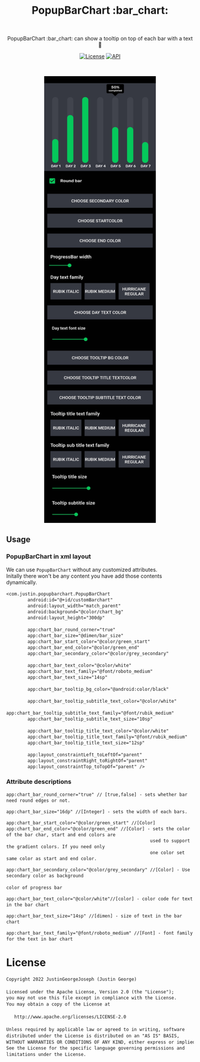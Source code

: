 <h1 align="center">PopupBarChart :bar_chart: </h1></br>
<p align="center">
PopupBarChart :bar_chart: can show a tooltip on top of each bar with a text🤩
</p>

<p align="center">
  <a href="https://opensource.org/licenses/Apache-2.0"><img alt="License" src="https://img.shields.io/badge/License-Apache%202.0-blue.svg"/></a>
  <a href="https://android-arsenal.com/api?level=21"><img alt="API" src="https://img.shields.io/badge/API-21%2B-brightgreen.svg?style=flat"/></a>
</p> <br>

<p align="center">
<img src="/demo/popup_bar_chart.jpg" width="300" height="1200"/>
</p>

## Usage
### PopupBarChart in xml layout
We can use `PopupBarChart` without any customized attributes.<br>
Initally there won't be any content you have add those contents dynamically.

``` 
<com.justin.popupbarchart.PopupBarChart
        android:id="@+id/customBarchart"
        android:layout_width="match_parent"
        android:background="@color/chart_bg"
        android:layout_height="300dp"

        app:chart_bar_round_corner="true"
        app:chart_bar_size="@dimen/bar_size"
        app:chart_bar_start_color="@color/green_start"
        app:chart_bar_end_color="@color/green_end"
        app:chart_bar_secondary_color="@color/grey_secondary"

        app:chart_bar_text_color="@color/white"
        app:chart_bar_text_family="@font/roboto_medium"
        app:chart_bar_text_size="14sp"

        app:chart_bar_tooltip_bg_color="@android:color/black"

        app:chart_bar_tooltip_subtitle_text_color="@color/white"
        app:chart_bar_tooltip_subtitle_text_family="@font/rubik_medium"
        app:chart_bar_tooltip_subtitle_text_size="10sp"

        app:chart_bar_tooltip_title_text_color="@color/white"
        app:chart_bar_tooltip_title_text_family="@font/rubik_medium"
        app:chart_bar_tooltip_title_text_size="12sp"

        app:layout_constraintLeft_toLeftOf="parent"
        app:layout_constraintRight_toRightOf="parent"
        app:layout_constraintTop_toTopOf="parent" />
```

 ### Attribute descriptions
 
```
app:chart_bar_round_corner="true" // [true,false] - sets whether bar need round edges or not.
```

```
app:chart_bar_size="16dp" //[Integer] - sets the width of each bars.
```

```
app:chart_bar_start_color="@color/green_start" //[Color]
app:chart_bar_end_color="@color/green_end" //[Color] - sets the color of the bar char, start and end colors are 
                                                      used to support the gradient colors. If you need only 
                                                      one color set same color as start and end color.
```

```
app:chart_bar_secondary_color="@color/grey_secondary" //[Color] - Use secondary color as background 
                                                                  color of progress bar
```
```
app:chart_bar_text_color="@color/white"//[color] - color code for text in the bar chart
```
```
app:chart_bar_text_size="14sp" //[dimen] - size of text in the bar chart
```
```
app:chart_bar_text_family="@font/roboto_medium" //[Font] - font family for the text in bar chart
```

# License
```xml
Copyright 2022 JustinGeorgeJoseph (Justin George)

Licensed under the Apache License, Version 2.0 (the "License");
you may not use this file except in compliance with the License.
You may obtain a copy of the License at

   http://www.apache.org/licenses/LICENSE-2.0

Unless required by applicable law or agreed to in writing, software
distributed under the License is distributed on an "AS IS" BASIS,
WITHOUT WARRANTIES OR CONDITIONS OF ANY KIND, either express or implied.
See the License for the specific language governing permissions and
limitations under the License.
```
